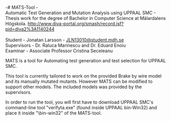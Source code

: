 -# MATS-Tool - </br>
Automatic Test Generation and Mutation Analysis using UPPAAL SMC - Thesis work for the degree of Bachelor in Computer Science at Mälardalens Högskola. http://www.diva-portal.org/smash/record.jsf?pid=diva2%3A1140244</br>
</br>
Student - Jonatan Larsson - JLN13010@student.mdh.se</br>
Supervisors - Dr. Raluca Marinescu and Dr. Eduard Enoiu</br>
Examinar - Associate Professor Cristina Seceleanu</br>

MATS is a tool for Automating test generation and test selection for UPPAAL SMC.

This tool is currently tailored to work on the provided Brake by wire model and its manually mutated mutants. However MATS can be modified to support other models. The included models was provided by the supervisors.

In order to run the tool, you will first have to download UPPAAL SMC's command-line tool "verifyta.exe" (found inside UPPAAL bin-Win32)
and place it inside "\bin-win32" of the MATS-tool.
